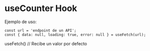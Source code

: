 # useCounter Hook

Ejemplo de uso:
```
const url = 'endpoint de un API';
const { data: null, loading: true, error: null } = useFetch(url);
```
useFetch() // Recibe un valor por defecto